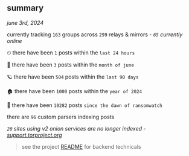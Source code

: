 
## summary
_june 3rd, 2024_

currently tracking `163` groups across `299` relays & mirrors - _`65` currently online_

⏲ there have been `1` posts within the `last 24 hours`

🦈 there have been `3` posts within the `month of june`

🪐 there have been `504` posts within the `last 90 days`

🏚 there have been `1000` posts within the `year of 2024`

🦕 there have been `10282` posts `since the dawn of ransomwatch`

there are `96` custom parsers indexing posts

_`20` sites using v2 onion services are no longer indexed - [support.torproject.org](https://support.torproject.org/onionservices/v2-deprecation/)_

> see the project [README](https://github.com/joshhighet/ransomwatch#ransomwatch--) for backend technicals
